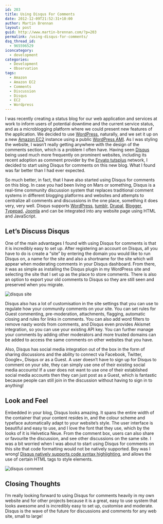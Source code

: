 ```yaml
---
id: 203
title: Using Disqus For Comments
date: 2012-12-09T21:52:31+10:00
author: Martin Brennan
layout: post
guid: http://www.martin-brennan.com/?p=203
permalink: /using-disqus-for-comments/
dsq_thread_id:
  - 965596529
iconcategory:
  - development
categories:
  - Development
  - Observation
tags:
  - Amazon
  - Amazon EC2
  - Comments
  - Discussion
  - Disqus
  - EC2
  - Wordpress
---
```

I was recently creating a status blog for our web application and services at work to inform users of potential downtime and the current service status, and as a microblogging platform where we could present new features of the application. We decided to use [WordPress](http://www.wordpress.org), naturally, and we set it up on a new [Amazon EC2](http://aws.amazon.com/ec2/) instance using a public [WordPress AMI](http://bitnami.org/stack/wordpress). As I was styling the website, I wasn&#8217;t really getting anywhere with the design of the comments section, which is a problem I often have. Having seen [Disqus](http://www.disqus.com) being used much more frequently on prominent websites, including its recent adoption as comment provider by the [Envato tutsplus](https://tutsplus.com/) network, I decided to start using Disqus for comments on this new blog. What I found was far better than I had ever expected.<!--more-->

So much better, in fact, that I have also started using Disqus for comments on this blog. In case you had been living on Mars or something, Disqus is a real-time community discussion system that replaces traditional comment systems in different blogging platforms and websites and attempts to centralize all comments and discussions in the one place, something it does very, very well. Disqus supports [WordPress](http://www.wordpress.org), [tumblr](http://tumblr.com), [Drupal](http://www.drupal.org), [Blogger](http://www.blogger.com), [Typepad](http://www.typepad.com), [Joomla](http://www.joomla.org) and can be integrated into any website page using HTML and JavaScript.

## Let&#8217;s Discuss Disqus

One of the main advantages I found with using Disqus for comments is that it is incredibly easy to set up. After registering an account on Disqus, all you have to do is create a &#8220;site&#8221; by entering the domain you would like to run Disqus on, a name for the site and also a shortname for the site which will appear when moderating comments in your Disqus dashboard. From there, it was as simple as installing the Disqus plugin in my WordPress site and selecting the site that I set up as the place to store comments. There is also an option to export your old comments to Disqus so they are still seen and preserved when you migrate.

![disqus site](/images/disqussite.png)

Disqus also has a lot of customisation in the site settings that you can use to regulate how your community comments on your site. You can set rules for Guest commenting, pre-moderation, attachments, flagging, automatic closing and rules for links in comments. You can also add word filters to remove nasty words from comments, and Disqus even provides Akismet integration, so you can use your existing API key. You can further manage your comments by adding other moderators and more trusted domains can be added to access the same comments on other websites that you have.

Also, Disqus has social media integration out of the box in the form of sharing discussions and the ability to connect via Facebook, Twitter, Google+, Disqus or as a Guest. A user doesn&#8217;t have to sign up for Disqus to comment on your site, they can simply use one of their existing social media accounts! If a user does not want to use one of their established social media accounts then they can just post as a Guest, which is fantastic because people can still join in the discussion without having to sign in to anything!

## Look and Feel

Embedded in your blog, Disqus looks amazing. It spans the entire width of the container that your content resides in, and the colour scheme and typeface automatically adapt to your website&#8217;s style. The user interface is beautiful and easy to use, and I love the font that they use, which by the looks of it is Helvetica Neue. From the comment box, users can also share or favourite the discussion, and see other discussions on the same site. I was a bit worried when I was about to start using Disqus for comments on this site that code formatting would not be natively supported. Boy was I wrong! [Disqus natively supports code syntax highlighting](http://help.disqus.com/customer/portal/articles/665057 "Disqus Syntax Highlighting"), and allows the use of certain HTML tags to style elements.

![disqus comment](/images/disquscomment.png)

## Closing Thoughts

I&#8217;m really looking forward to using Disqus for comments heavily in my own website and for other projects because it is a great, easy to use system that looks awesome and is incredibly easy to set up, customise and moderate. Disqus is the wave of the future for discussions and comments for any web site, small to large!
